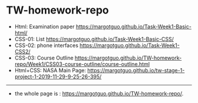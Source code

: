 # TW-homework-repo

* Html: Examination paper https://margotguo.github.io/Task-Week1-Basic-html/
* CSS-01: List https://margotguo.github.io/Task-Week1-Basic-CSS/
* CSS-02: phone interfaces https://margotguo.github.io/Task-Week1-CSS2/
* CSS-03: Course Outline https://margotguo.github.io/TW-homework-repo/Week1/CSS03-course-outline/course-outline.html
* Html+CSS: NASA Main Page: https://margotguo.github.io/tw-stage-1-project-1-2019-11-29-9-25-26-395/
------
* the whole page is : https://margotguo.github.io/TW-homework-repo/.
